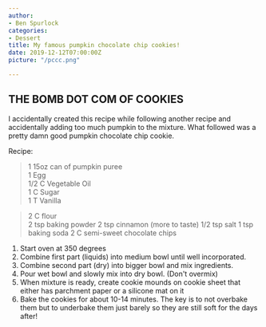 ```yaml
---
author:
- Ben Spurlock
categories:
- Dessert
title: My famous pumpkin chocolate chip cookies!
date: 2019-12-12T07:00:00Z
picture: "/pccc.png"

---
```

## THE BOMB DOT COM OF COOKIES

I accidentally created this recipe while following another recipe and accidentally adding too much pumpkin to the mixture. What followed was a pretty damn good pumpkin chocolate chip cookie.

Recipe:

> 1 15oz can of pumpkin puree  
> 1 Egg  
> 1/2 C Vegetable Oil  
> 1 C Sugar  
> 1 T Vanilla

> 2 C flour  
> 2 tsp baking powder
> 2 tsp cinnamon (more to taste)
> 1/2 tsp salt
> 1 tsp baking soda
> 2 C semi-sweet chocolate chips

1. Start oven at 350 degrees
2. Combine first part (liquids) into medium bowl until well incorporated.
3. Combine second part (dry) into bigger bowl and mix ingredients.
4. Pour wet bowl and slowly mix into dry bowl. (Don't overmix)
5. When mixture is ready, create cookie mounds on cookie sheet that either has parchment paper or a silicone mat on it
6. Bake the cookies for about 10-14 minutes. The key is to not overbake them but to underbake them just barely so they are still soft for the days after!
